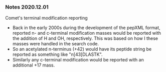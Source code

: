 ### Notes 2020.12.01

Comet's terminal modification reporting

- Back in the early 2000s during the development of the pepXML format, reported
n- and c-terminal modification masses would be reported with the addition of H
and OH, respectively. This was based on how I these masses were handled in the
search code.
- So an acetylated n-terminus (+42) would have its peptide string be reported
as something like "n[43]DLASTK".
- Similarly any c-terminal modification would be reported with an additional
+17 mass.

